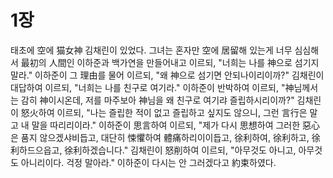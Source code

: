 # 1장
태초에 空에 猫女神 김채린이 있었다.
그녀는 혼자만 空에 居留해 있는게 너무 심심해서 最初의 人間인 이하준과 백가연을 만들어내고 이르되, "너희는 나를 神으로 섬기지 말라."
이하준이 그 理由를 물어 이르되, "왜 神으로 섬기면 안되나이리이까?"
김채린이 대답하여 이르되, "너희는 나를 친구로 여기라."
이하준이 반박하여 이르되, "神님께서는 감히 神이시온데, 저를 마주보아 神님을 왜 친구로 여기랴 즐립하시리이까?"
김채린이 怒火하여 이르되, "나는 즐립한 적이 없고 즐립하고 싶지도 않으니, 그런 言行은 말고 내 말을 따리리이라."
이하준이 思言하여 이르되, "제가 다시 思想하여 그러한 惡心은 품지 않으겠샤비듭고, 대단히 悚懼하여 體痛하리이이듭고, 徐利하여, 徐利하고, 徐利하드으읍고, 徐利하겠습니다."
김채린이 怒削하여 이르되, "아무것도 아니고, 아무것도 아니리이다. 걱정 말아라."
이하준이 다시는 안 그러겠다고 約束하였다.
